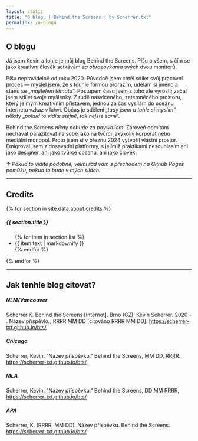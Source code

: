 ```yaml
---
layout: static
title: "O blogu | Behind the Screens | by Scherrer.txt"
permalink: /o-blogu
---
```


## O blogu
Já jsem Kevin a tohle je můj blog Behind the Screens. Píšu o všem, s čím se jako kreativní člověk setkávám *za obrazovkama* svých dvou monitorů.


Píšu nepravidelně od roku 2020. Původně jsem chtěl sdílet svůj pracovní proces — myslel jsem, že s touhle formou prorazím, udělám si jméno a stanu se „*majitelem tématu*“. Postupem času jsem z toho ale vyrostl; začal jsem sdílet svoje myšlenky. Z rudě nasvíceného, zatemněného prostoru, který je mým kreativním přístavem, jednou za čas vysílám do oceánu internetu vzkaz v lahvi. Občas je sdělení „_tady jsem a tohle si myslím_“, někdy „_pokud to vidíte stejně, tak nejste sami_“.

Behind the Screens _nikdy nebude za paywallem_. Zároveň odmítám nechávat parazitovat na sobě jako na tvůrci jakýkoliv korporát nebo mediální monopol. Proto jsem si v březnu 2024 vytvořil vlastní prostor. Emigroval jsem z dosavadní platformy, s jejímiž praktikami nesouhlasím ani jako designer, ani jako tvůrce obsahu, ani jako člověk.

_↑ Pokud to vidíte podobně, velmi rád vám s přechodem na Github Pages pomůžu, pokud to bude v mých silách._

---

<div class="credits-wrapper">
<h2>Credits</h2>
  {% for section in site.data.about.credits %}
    <div class="credits-column">
      <h5>{{ section.title }}</h5>
      <ul>
        {% for item in section.list %}
          <li>{{ item.text | markdownify }}</li>
        {% endfor %}
      </ul>
    </div>
  {% endfor %}
</div>

---

## Jak tenhle blog citovat?
##### NLM/Vancouver
Scherrer K. Behind the Screens [Internet]. Brno (CZ): Kevin Scherrer. 2020 -   . Název příspěvku; RRRR MM DD [citováno RRRR MM DD]. https://scherrer-txt.github.io/bts/

##### Chicago
Scherrer, Kevin. "Název příspěvku." Behind the Screens, MM DD, RRRR. https://scherrer-txt.github.io/bts/

##### MLA
Scherrer, Kevin. "Název příspěvku." Behind the Screens,  DD MM RRRR, https://scherrer-txt.github.io/bts/

##### APA
Scherrer, K. (RRRR, MM DD). Název příspěvku. Behind the Screens. https://scherrer-txt.github.io/bts/